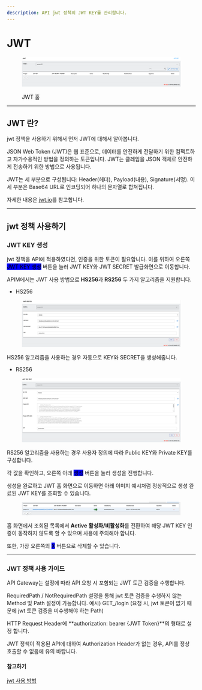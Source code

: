 ```yaml
---
description: API jwt 정책의 JWT KEY를 관리합니다.
---
```


# JWT

<figure><img src="../../.gitbook/assets/image (2) (1) (1) (1) (1) (1).png" alt=""><figcaption><p>JWT 홈</p></figcaption></figure>

***

## JWT 란?

jwt 정책을 사용하기 위해서 먼저 JWT에 대해서 알아봅니다.

JSON Web Token (JWT)은 웹 표준으로, 데이터를 안전하게 전달하기 위한 컴팩트하고 자가수용적인 방법을 정의하는 토큰입니다. JWT는 클레임을 JSON 객체로 안전하게 전송하기 위한 방법으로 사용됩니다.

JWT는 세 부분으로 구성됩니다: Header(헤더), Payload(내용), Signature(서명). 이 세 부분은 Base64 URL로 인코딩되어 하나의 문자열로 합쳐집니다.

자세한 내용은 [jwt.io](https://jwt.io/)를  참고합니다.

***

## jwt 정책 사용하기

### JWT KEY 생성

jwt 정책을 API에 적용하였다면, 인증을 위한 토큰이 필요합니다. 이를 위하여 오른쪽 <mark style="background-color:blue;">JWT KEY 생성</mark> 버튼을 눌러 JWT KEY와 JWT SECRET 발급화면으로 이동합니다.

APIM에서는 JWT 사용 방법으로 **HS256**과 **RS256** 두 가지 알고리즘을 지원합니다.

* HS256

<figure><img src="../../.gitbook/assets/image (75).png" alt=""><figcaption></figcaption></figure>

HS256 알고리즘을 사용하는 경우 자동으로 KEY와 SECRET을 생성해줍니다.

* RS256

<figure><img src="../../.gitbook/assets/image (76).png" alt=""><figcaption></figcaption></figure>

RS256 알고리즘을 사용하는 경우 사용자 정의에 따라 Public KEY와 Private KEY를 구성합니다.

각 값을 확인하고, 오른쪽 아래 <mark style="background-color:blue;">생성</mark> 버튼을 눌러 생성을 진행합니다.

생성을 완료하고 JWT 홈 화면으로 이동하면 아래 이미지 예시처럼 정상적으로 생성 완료된 JWT KEY를 조회할 수 있습니다.

<figure><img src="../../.gitbook/assets/image (77).png" alt=""><figcaption></figcaption></figure>

홈 화면에서 조회된 목록에서 **Active** **활성화/비활성화**를 전환하여 해당 JWT KEY 인증이 동작하지 않도록 할 수 있으며 사용에 주의해야 합니다.&#x20;

또한, 가장 오른쪽의 <mark style="background-color:blue;">X</mark> 버튼으로 삭제할 수 있습니다.

***

### JWT 정책 사용 가이드

API Gateway는 설정에 따라 API 요청 시 포함되는 JWT 토큰 검증을 수행합니다.

RequiredPath / NotRequiredPath 설정을 통해 jwt 토큰 검증을 수행하지 않는 Method 및 Path 설정이 가능합니다. 예시) GET\_/login (요청 시, jwt 토큰이 없기 때문에 jwt 토큰 검증을 미수행해야 하는 Path)

HTTP Request Header에 **authorization: bearer {JWT Token}**의 형태로 설정 합니다.

JWT 정책이 적용된 API에 대하여 Authorization Header가 없는 경우, API를 정상 호출할 수 없음에 유의 바랍니다.

#### 참고하기

[jwt 사용 방법](https://jwt.io/introduction)

